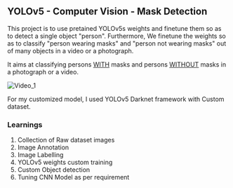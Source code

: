 ## YOLOv5 - Computer Vision - Mask Detection<br/>

This project is to use pretained YOLOv5s weights and finetune them so as to detect a single object "person". Furthermore, We finetune the weights so as to classify "person wearing masks" and "person not wearing masks" out of many objects in a video or a photograph.<br/>

It aims at classifying persons <ins>WITH</ins> masks and persons <ins>WITHOUT</ins> masks in a photograph or a video.<br/>

![Video_1](https://github.com/NiteshDabas/Machine-Learning-Projects/blob/main/Mask_Detection_YOLOv5_Customized/ModelOutput-Video/facemask_video_processed.gif)

For my customized model, I used YOLOv5 Darknet framework with Custom dataset.<br/>

### Learnings<br/>
1. Collection of Raw dataset images<br/>
2. Image Annotation<br/>
3. Image Labelling<br/>
4. YOLOv5 weights custom training<br/>
5. Custom Object detection<br/>
6. Tuning CNN Model as per requirement<br/>
